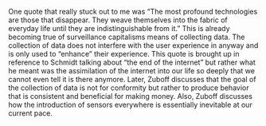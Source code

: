 One quote that really stuck out to me was “The most profound technologies are those that disappear. They
weave themselves into the fabric of everyday life until they are indistinguishable from it.” This is already becoming true of surveillance capitalisms means of collecting data. The collection of data does not interfere with the user experience in anyway and is only used to “enhance” their experience. This quote is brought up in reference to Schmidt talking about “the end of the internet” but rather what he meant was the assimilation of the internet into our life so deeply that we cannot even tell it is there anymore. Later, Zuboff discusses that the goal of the collection of data is not for conformity but rather to produce behavior that is consistent and beneficial for making money. Also, Zuboff discusses how the introduction of sensors everywhere is essentially inevitable at our current pace.

